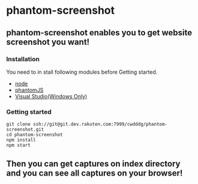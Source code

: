 phantom-screenshot
===============================

## phantom-screenshot enables you to get website screenshot you want!

### Installation
You need to in stall following modules before Getting started.
* [node](http://nodejs.org/)
* [phantomJS](http://phantomjs.org/)
* [Visual Studio(Windows Only)](http://www.microsoft.com/ja-jp/download/details.aspx?id=40787)

### Getting started

````
git clone ssh://git@git.dev.rakuten.com:7999/cwdddg/phantom-screenshot.git
cd phantom-screenshot
npm install
npm start
````

## Then you can get captures on index directory and you can see all captures on your browser!
